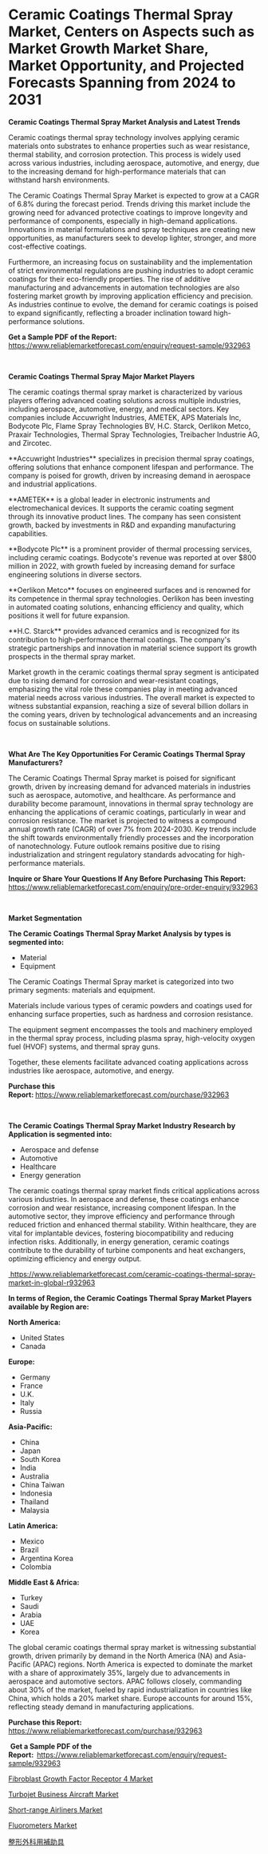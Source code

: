 <p><h1>Ceramic Coatings Thermal Spray Market, Centers on Aspects such as Market Growth Market Share, Market Opportunity, and Projected Forecasts Spanning from 2024 to 2031</h1></p><p><strong>Ceramic Coatings Thermal Spray Market Analysis and Latest Trends</strong></p>
<p><p>Ceramic coatings thermal spray technology involves applying ceramic materials onto substrates to enhance properties such as wear resistance, thermal stability, and corrosion protection. This process is widely used across various industries, including aerospace, automotive, and energy, due to the increasing demand for high-performance materials that can withstand harsh environments.</p><p>The Ceramic Coatings Thermal Spray Market is expected to grow at a CAGR of 6.8% during the forecast period. Trends driving this market include the growing need for advanced protective coatings to improve longevity and performance of components, especially in high-demand applications. Innovations in material formulations and spray techniques are creating new opportunities, as manufacturers seek to develop lighter, stronger, and more cost-effective coatings. </p><p>Furthermore, an increasing focus on sustainability and the implementation of strict environmental regulations are pushing industries to adopt ceramic coatings for their eco-friendly properties. The rise of additive manufacturing and advancements in automation technologies are also fostering market growth by improving application efficiency and precision. As industries continue to evolve, the demand for ceramic coatings is poised to expand significantly, reflecting a broader inclination toward high-performance solutions.</p></p>
<p><strong>Get a Sample PDF of the Report:&nbsp;</strong> <a href="https://www.reliablemarketforecast.com/enquiry/request-sample/932963">https://www.reliablemarketforecast.com/enquiry/request-sample/932963</a></p>
<p>&nbsp;</p>
<p><strong>Ceramic Coatings Thermal Spray Major Market Players</strong></p>
<p><p>The ceramic coatings thermal spray market is characterized by various players offering advanced coating solutions across multiple industries, including aerospace, automotive, energy, and medical sectors. Key companies include Accuwright Industries, AMETEK, APS Materials Inc, Bodycote Plc, Flame Spray Technologies BV, H.C. Starck, Oerlikon Metco, Praxair Technologies, Thermal Spray Technologies, Treibacher Industrie AG, and Zircotec.</p><p>**Accuwright Industries** specializes in precision thermal spray coatings, offering solutions that enhance component lifespan and performance. The company is poised for growth, driven by increasing demand in aerospace and industrial applications.</p><p>**AMETEK** is a global leader in electronic instruments and electromechanical devices. It supports the ceramic coating segment through its innovative product lines. The company has seen consistent growth, backed by investments in R&D and expanding manufacturing capabilities.</p><p>**Bodycote Plc** is a prominent provider of thermal processing services, including ceramic coatings. Bodycote's revenue was reported at over $800 million in 2022, with growth fueled by increasing demand for surface engineering solutions in diverse sectors.</p><p>**Oerlikon Metco** focuses on engineered surfaces and is renowned for its competence in thermal spray technologies. Oerlikon has been investing in automated coating solutions, enhancing efficiency and quality, which positions it well for future expansion.</p><p>**H.C. Starck** provides advanced ceramics and is recognized for its contribution to high-performance thermal coatings. The company's strategic partnerships and innovation in material science support its growth prospects in the thermal spray market.</p><p>Market growth in the ceramic coatings thermal spray segment is anticipated due to rising demand for corrosion and wear-resistant coatings, emphasizing the vital role these companies play in meeting advanced material needs across various industries. The overall market is expected to witness substantial expansion, reaching a size of several billion dollars in the coming years, driven by technological advancements and an increasing focus on sustainable solutions.</p></p>
<p>&nbsp;</p>
<p><strong>What Are The Key Opportunities For Ceramic Coatings Thermal Spray Manufacturers?</strong></p>
<p><p>The Ceramic Coatings Thermal Spray market is poised for significant growth, driven by increasing demand for advanced materials in industries such as aerospace, automotive, and healthcare. As performance and durability become paramount, innovations in thermal spray technology are enhancing the applications of ceramic coatings, particularly in wear and corrosion resistance. The market is projected to witness a compound annual growth rate (CAGR) of over 7% from 2024-2030. Key trends include the shift towards environmentally friendly processes and the incorporation of nanotechnology. Future outlook remains positive due to rising industrialization and stringent regulatory standards advocating for high-performance materials.</p></p>
<p><strong>Inquire or Share Your Questions If Any Before Purchasing This Report:</strong> <a href="https://www.reliablemarketforecast.com/enquiry/pre-order-enquiry/932963">https://www.reliablemarketforecast.com/enquiry/pre-order-enquiry/932963</a></p>
<p>&nbsp;</p>
<p><strong>Market Segmentation</strong></p>
<p><strong>The Ceramic Coatings Thermal Spray Market Analysis by types is segmented into:</strong></p>
<p><ul><li>Material</li><li>Equipment</li></ul></p>
<p><p>The Ceramic Coatings Thermal Spray market is categorized into two primary segments: materials and equipment. </p><p>Materials include various types of ceramic powders and coatings used for enhancing surface properties, such as hardness and corrosion resistance. </p><p>The equipment segment encompasses the tools and machinery employed in the thermal spray process, including plasma spray, high-velocity oxygen fuel (HVOF) systems, and thermal spray guns. </p><p>Together, these elements facilitate advanced coating applications across industries like aerospace, automotive, and energy.</p></p>
<p><strong>Purchase this Report:&nbsp;</strong><a href="https://www.reliablemarketforecast.com/purchase/932963">https://www.reliablemarketforecast.com/purchase/932963</a></p>
<p>&nbsp;</p>
<p><strong>The Ceramic Coatings Thermal Spray Market Industry Research by Application is segmented into:</strong></p>
<p><ul><li>Aerospace and defense</li><li>Automotive</li><li>Healthcare</li><li>Energy generation</li></ul></p>
<p><p>The ceramic coatings thermal spray market finds critical applications across various industries. In aerospace and defense, these coatings enhance corrosion and wear resistance, increasing component lifespan. In the automotive sector, they improve efficiency and performance through reduced friction and enhanced thermal stability. Within healthcare, they are vital for implantable devices, fostering biocompatibility and reducing infection risks. Additionally, in energy generation, ceramic coatings contribute to the durability of turbine components and heat exchangers, optimizing efficiency and energy output.</p></p>
<p><a href="https://www.reliablemarketforecast.com/ceramic-coatings-thermal-spray-market-in-global-r932963">&nbsp;https://www.reliablemarketforecast.com/ceramic-coatings-thermal-spray-market-in-global-r932963</a></p>
<p><strong>In terms of Region, the Ceramic Coatings Thermal Spray Market Players available by Region are:</strong></p>
<p>
    <p> <strong> North America: </strong>
        <ul>
            <li>United States</li>
            <li>Canada</li>
        </ul>
        </p> 
    <p> <strong> Europe: </strong>
        <ul>
            <li>Germany</li>
            <li>France</li>
            <li>U.K.</li>
            <li>Italy</li>
            <li>Russia</li>
        </ul>
        </p> 
    <p> <strong> Asia-Pacific: </strong>
        <ul>
            <li>China</li>
            <li>Japan</li>
            <li>South Korea</li>
            <li>India</li>
            <li>Australia</li>
            <li>China Taiwan</li>
            <li>Indonesia</li>
            <li>Thailand</li>
            <li>Malaysia</li>
        </ul>
        </p> 
    <p> <strong> Latin America: </strong>
        <ul>
            <li>Mexico</li>
            <li>Brazil</li>
            <li>Argentina Korea</li>
            <li>Colombia</li>
        </ul>
        </p> 
    <p> <strong> Middle East & Africa: </strong>
        <ul>
            <li>Turkey</li>
            <li>Saudi</li>
            <li>Arabia</li>
            <li>UAE</li>
            <li>Korea</li>
        </ul>
    </p>
    </p>
<p><p>The global ceramic coatings thermal spray market is witnessing substantial growth, driven primarily by demand in the North America (NA) and Asia-Pacific (APAC) regions. North America is expected to dominate the market with a share of approximately 35%, largely due to advancements in aerospace and automotive sectors. APAC follows closely, commanding about 30% of the market, fueled by rapid industrialization in countries like China, which holds a 20% market share. Europe accounts for around 15%, reflecting steady demand in manufacturing applications.</p></p>
<p><strong>Purchase this Report: </strong><a href="https://www.reliablemarketforecast.com/purchase/932963">https://www.reliablemarketforecast.com/purchase/932963</a></p>
<p>&nbsp;<strong>Get a Sample PDF of the Report:&nbsp;&nbsp;</strong><a href="https://www.reliablemarketforecast.com/enquiry/request-sample/932963">https://www.reliablemarketforecast.com/enquiry/request-sample/932963</a></p>
<p><strong></strong></p>
<p><p><a href="https://www.linkedin.com/pulse/fibroblast-growth-factor-receptor-4-market-industry-landscape-ppxpe?trackingId=UHzz%2F78gSwWZ6RPsoIGBqA%3D%3D">Fibroblast Growth Factor Receptor 4 Market</a></p><p><a href="https://issuu.com/reportprime-2/docs/turbojet-business-aircraft-market-s_3566eb1bd0fb50">Turbojet Business Aircraft Market</a></p><p><a href="https://issuu.com/reportprime-2/docs/short-range-airliners-market-size-2_511156322d4c13">Short-range Airliners Market</a></p><p><a href="https://medium.com/@rhys_bevs91/the-fluorometers-market-prioritizes-cost-control-and-efficiency-enhancement-ac7f74ca9554">Fluorometers Market</a></p><p><a href="https://medium.com/@edmondg3yrtreenfelder8956/orthopedic-aids-market-%E3%81%AF-%E3%82%B3%E3%82%B9%E3%83%88%E7%AE%A1%E7%90%86%E3%81%A8%E5%8A%B9%E7%8E%87%E5%90%91%E4%B8%8A%E3%82%92%E5%84%AA%E5%85%88%E3%81%97%E3%81%BE%E3%81%99-%E3%81%95%E3%82%89%E3%81%AB-%E5%A0%B1%E5%91%8A%E6%9B%B8%E3%81%AF%E5%B8%82%E5%A0%B4%E3%81%AE%E9%9C%80%E8%A6%81%E9%9D%A2%E3%81%A8%E4%BE%9B%E7%B5%A6%E9%9D%A2%E3%81%AE%E4%B8%A1%E6%96%B9%E3%82%92%E3%82%AB%E3%83%90%E3%83%BC%E3%81%97%E3%81%A6%E3%81%84%E3%81%BE%E3%81%99-orthopedic-aids-%E5%B8%82%E5%A0%B4%E3%81%AF-961ef6d6a569">整形外科用補助具</a></p></p>